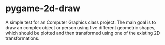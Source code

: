 # pygame-2d-draw
A simple test for an Computer Graphics class project. The main goal is to draw an complex object or person using five different geometric shapes, which should be plotted and then transformed using one of the existing 2D transformations.
